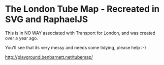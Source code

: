 The London Tube Map - Recreated in SVG and RaphaelJS
==

This is in NO WAY associated with Transport for London, and was created over a year ago. 

You'll see that its very messy and needs some tidying, please help :-)

http://playground.benbarnett.net/tubemap/